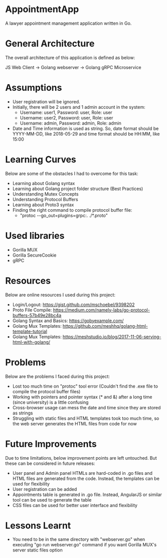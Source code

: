 # AppointmentApp
A lawyer appointment management application written in Go.

# General Architecture
The overall architecture of this application is defined as below:

JS Web Client -> Golang webserver -> Golang gRPC Microservice

# Assumptions
- User registration will be ignored.
- Initially, there will be 2 users and 1 admin account in the system:
  + Username: user1, Password: user, Role: user
  + Username: user2, Password: user, Role: user
  + Username: admin, Password: admin, Role: admin
- Date and Time information is used as string. So, date format should be YYYY-MM-DD, like 2018-05-29 and time format should be HH:MM, like 15:00

# Learning Curves
Below are some of the obstacles I had to overcome for this task:
- Learning about Golang syntax
- Learning about Golang project folder structure (Best Practices)
- Understanding Mutex Concepts
- Understanding Protocol Buffers
- Learning about Proto3 syntax
- Finding the right command to compile protocol buffer file: 
  + "protoc --go_out=plugins=grpc:. ./*.proto"

# Used libraries
- Gorilla MUX
- Gorilla SecureCookie
- gRPC  

# Resources
Below are online resources I used during this project:
- Login/Logout: https://gist.github.com/mschoebel/9398202
- Proto File Compile: https://medium.com/namely-labs/go-protocol-buffers-57b49e28bc4a
- Golang Syntax and Basics: https://gobyexample.com/
- Golang Mux Templates: https://github.com/meshhq/golang-html-template-tutorial
- Golang Mux Templates: https://meshstudio.io/blog/2017-11-06-serving-html-with-golang/

# Problems
Below are the problems I faced during this project:
- Lost too much time on "protoc" tool error (Couldn't find the .exe file to compile the protocol buffer files)
- Working with pointers and pointer syntax (* and &) after a long time (since university) is a little confusing
- Cross-browser usage can mess the date and time since they are stored as strings
- Struggling with static files and HTML templates took too much time, so the web server generates the HTML files from code for now

# Future Improvements
Due to time limitations, below improvement points are left untouched. But these can be considered in future releases:
- User panel and Admin panel HTMLs are hard-coded in .go files and HTML files are generated from the code. Instead, the templates can be used for flexibility
- User registration can be added
- Appointments table is generated in .go file. Instead, AngularJS or similar tool can be used to generate the table
- CSS files can be used for better user interface and flexibility

# Lessons Learnt
- You need to be in the same directory with "webserver.go" when executing "go run webserver.go" command if you want Gorilla MUX's server static files option
